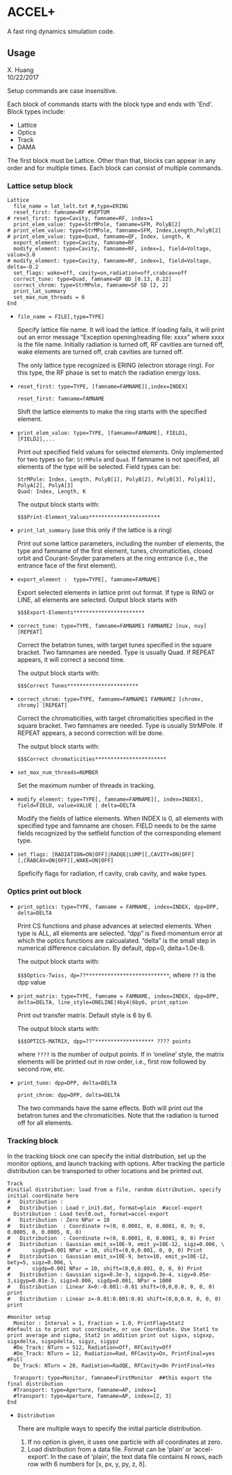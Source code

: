 # ACCEL+

A fast ring dynamics simulation code.

## Usage

X. Huang  
10/22/2017

Setup commands are case insensitive.

Each block of commands starts with the block type and ends with 'End'. Block types include:

- Lattice
- Optics
- Track
- DAMA

The first block must be Lattice. Other than that, blocks can appear in any order and for multiple times. Each block can consist of multiple commands. 

### Lattice setup block

```
Lattice
  file_name = lat_lelt.txt #,type=ERING
  reset_first: famname=RF #SEPTUM
# reset_first: type=Cavity, famname=RF, index=1
  print_elem_value: type=StrMPole, famname=SFM, PolyB[2]
# print_elem_value: type=StrMPole, famname=SFM, Index,Length,PolyB[2]
# print_elem_value: type=Quad, famname=QF, Index, Length, K
  export_element: type=Cavity, famname=RF
  modify_element: type=Cavity, famname=RF, index=1, field=Voltage, value=3.0
# modify_element: type=Cavity, famname=RF, index=1, field=Voltage, delta=-0.2	
  set_flags: wake=off, cavity=on,radiation=off,crabcav=off
  correct_tune: type=Quad, famname=QF QD [0.13, 0.22]
  correct_chrom: type=StrMPole, famname=SF SD [2, 2]
  print_lat_summary
  set_max_num_threads = 6
End
```

- `file_name = FILE[,type=TYPE]` 

  Specify lattice file name. It will load the lattice. If loading fails, it will print out an error message “Exception opening/reading file: xxxx” where xxxx is the file name. Initially radiation is turned off, RF cavities are turned off, wake elements are turned off, crab cavities are turned off.

  The only lattice type recognized is ERING (electron storage ring). For this type, the RF phase is set to match the radiation energy loss. 

- `reset_first: type=TYPE, [famname=FAMNAME][,index=INDEX]`

  `reset_first: famname=FAMNAME`
  
  Shift the lattice elements to make the ring starts with the specified element. 

- `print_elem_value: type=TYPE, [famname=FAMNAME], FIELD1, [FIELD2],...`

  Print out specified field values for selected elements. Only implemented for two types so far: `StrMPole` and `Quad`. If famname is not specified, all elements of the type will be selected. Field types can be:
  ```
  StrMPole: Index, Length, PolyB[1], PolyB[2], PolyB[3], PolyA[1], PolyA[2], PolyA[3]
  Quad: Index, Length, K
  ```  
  The output block starts with:

  `$$$Print-Element_Values***********************`

- `print_lat_summary` (use this only if the lattice is a ring)

  Print out some lattice parameters, including the number of elements, the type and famname of the first element, tunes, chromaticities, closed orbit and Courant-Snyder parameters at the ring entrance (i.e., the entrance face of the first element). 

- `export_element :  type=TYPE[, famname=FAMNAME]`

  Export selected elements in lattice print out format. If type is RING or LINE, all elements are selected. 
  Output block starts with

  `$$$Export-Elements***********************`

- `correct_tune: type=TYPE, famname=FAMNAME1 FAMNAME2 [nux, nuy] [REPEAT]`

  Correct the betatron tunes, with target tunes specified in the square bracket. Two famnames are needed.  Type is usually Quad. If REPEAT appears, it will correct a second time.

  The output block starts with:

  `$$$Correct Tunes***********************`

- `correct_chrom: type=TYPE, famname=FAMNAME1 FAMNAME2 [chromx, chromy] [REPEAT]`

  Correct the chromaticities, with target chromaticities specified in the square bracket. Two famnames are needed. Type is usually StrMPole. If REPEAT appears, a second correction will be done.

  The output block starts with:

  `$$$Correct chromaticities***********************`

- `set_max_num_threads=NUMBER`

  Set the maximum number of threads in tracking. 

- `modify_element: type=TYPE[, famname=FAMNAME][, index=INDEX], field=FIELD, value=VALUE | delta=DELTA`

  Modify the fields of lattice elements. When INDEX is 0, all elements with specified type and famname are chosen. FIELD needs to be the same fields recognized by the setfield function of the corresponding element type. 

- `set_flags: [RADIATION=ON|OFF]|RADQE|LUMP][,CAVITY=ON|OFF][,CRABCAV=ON|OFF][,WAKE=ON|OFF]`

  Speficify flags for radiation, rf cavity, crab cavity, and wake types.

### Optics print out block

- `print_optics: type=TYPE, famname = FAMNAME, index=INDEX, dpp=DPP, delta=DELTA`

  Print CS functions and phase advances at selected elements. When type is ALL, all elements are selected. “dpp” is fixed momentum error at which the optics functions are calcualated. “delta” is the small step in numerical difference calculation. By default, dpp=0, delta=1.0e-8.

  The output block starts with:

  `$$$Optics-Twiss, dp=??***************************`, where `??` is the dpp value

- `print_matrix: type=TYPE, famname = FAMNAME, index=INDEX, dpp=DPP, delta=DELTA, line_style=ONELINE|4by4|6by6, print_option`

  Print out transfer matrix. Default style is 6 by 6.

  The output block starts with:

  `$$$OPTICS-MATRIX, dpp=??"******************* ???? points`

  where `????` is the number of output points. If in ‘oneline’ style, the matrix elements will be printed out in row order, i.e., first row followed by second row, etc. 

- `print_tune: dpp=DPP, delta=DELTA`
  
  `print_chrom: dpp=DPP, delta=DELTA`

  The two commands have the same effects. Both will print out the betatron tunes and the chromaticities. Note that the radiation is turned off for all elements. 

### Tracking block

In the tracking block one can specify the initial distribution, set up the monitor options, and launch tracking with options. After tracking the particle distribution can be transported to other locations and be printed out.

```
Track
#initial distribution: load from a file, random distribution, specify initial coordinate here
#	Distribution : 
#	Distribution : Load r_init.dat, format=plain  #accel-export
  Distribution : Load test0.out, format=accel-export
#	Distribution : Zero NPar = 10
#	Distribution  : Coordinate r=(0, 0.0001, 0, 0.0001, 0, 0; 0, 0.0005, 0, 0.0005, 0, 0)
#	Distribution  : Coordinate r=(0, 0.0001, 0, 0.0001, 0, 0) Print
#	Distribution : Gaussian emit_x=10E-9, emit_y=10E-12, sigz=0.006, \
#		sigdp=0.001 NPar = 10, shift=(0,0,0.001, 0, 0, 0) Print
#	Distribution : Gaussian emit_x=10E-9, betx=10, emit_y=10E-12, bety=5, sigz=0.006, \
#		sigdp=0.001 NPar = 10, shift=(0,0,0.001, 0, 0, 0) Print
#	Distribution : Gaussian sigx=0.3e-3, sigxp=0.3e-4, sigy=0.05e-3,sigyp=0.01e-3, sigz=0.006, sigdp=0.001, NPar = 1000
#	Distribution : Linear X=0:-0.001:-0.01 shift=(0,0,0.0, 0, 0, 0) print
#	Distribution : Linear z=-0.01:0.001:0.01 shift=(0,0,0.0, 0, 0, 0) print
  
#monitor setup
  Monitor : Interval = 1, Fraction = 1.0, PrintFlag=Stat2  
#default is to print out coordinate, or use Coordinate. Use Stat1 to print average and sigma, Stat2 in addition print out sigxx, sigxxp, sigxdelta, sigxpdelta, sigyz, sigypz
  #Do_Track: NTurn = 512, Radiation=Off, RFCavity=Off
  #Do_Track: NTurn = 12, Radiation=Rad, RFCavity=On, PrintFinal=yes #Full
  Do_Track: NTurn = 20, Radiation=RadQE, RFCavity=On PrintFinal=Yes

  Transport: type=Monitor, famname=FirstMonitor  ##this export the final distribution
  #Transport: type=Aperture, famname=AP, index=1
  #Transport: type=Aperture, famname=AP, index=[2, 3]
End
```

- `Distribution`

  There are multiple ways to specify the initial particle distribution.

  1. If no option is given, it uses one particle with all coordinates at zero.
  2. Load distribution from a data file. Format can be ‘plain’ or ‘accel-export’. In the case of ‘plain’, the text data file contains N rows, each row with 6 numbers for [x, px, y, py, z, δ]. 

